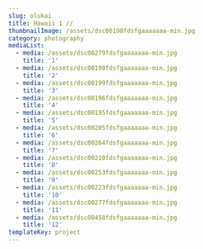 ```yaml
---
slug: olukai
title: Hawaii 1 //
thumbnailImage: /assets/dsc00198fdsfgaaaaaaa-min.jpg
category: photography
mediaList:
  - media: /assets/dsc00279fdsfgaaaaaaa-min.jpg
    title: '1'
  - media: /assets/dsc00198fdsfgaaaaaaa-min.jpg
    title: '2'
  - media: /assets/dsc00199fdsfgaaaaaaa-min.jpg
    title: '3'
  - media: /assets/dsc00196fdsfgaaaaaaa-min.jpg
    title: '4'
  - media: /assets/dsc00195fdsfgaaaaaaa-min.jpg
    title: '5'
  - media: /assets/dsc00205fdsfgaaaaaaa-min.jpg
    title: '6'
  - media: /assets/dsc00264fdsfgaaaaaaa-min.jpg
    title: '7'
  - media: /assets/dsc00210fdsfgaaaaaaa-min.jpg
    title: '8'
  - media: /assets/dsc00253fdsfgaaaaaaa-min.jpg
    title: '9'
  - media: /assets/dsc00223fdsfgaaaaaaa-min.jpg
    title: '10'
  - media: /assets/dsc00277fdsfgaaaaaaa-min.jpg
    title: '11'
  - media: /assets/dsc00458fdsfgaaaaaaa-min.jpg
    title: '12'
templateKey: project
---
```


